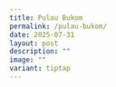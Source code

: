 ```yaml
---
title: Pulau Bukom
permalink: /pulau-bukom/
date: 2025-07-31
layout: post
description: ""
image: ""
variant: tiptap
---
```

